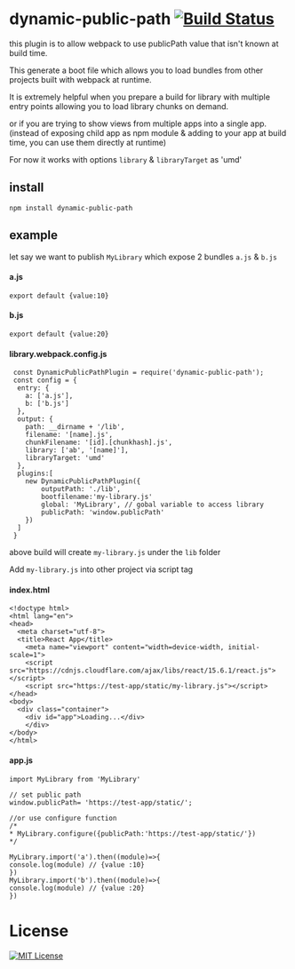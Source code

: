 # dynamic-public-path [![Build Status](https://travis-ci.org/kuldeepkeshwar/dynamic-public-path.svg?branch=master)](https://travis-ci.org/kuldeepkeshwar/dynamic-public-path)
this plugin is to allow webpack to use publicPath value that isn't known at build time.

This generate a boot file which allows you to load bundles from other projects built with webpack at runtime. 

It is extremely helpful when you prepare a build for library with multiple entry points allowing you to load library chunks on demand.

or if you are trying to show views from multiple apps into a single app.
(instead of exposing child app as npm module & adding to your app at build time, you can use them directly at runtime) 

 For now it works with options `library` & `libraryTarget` as 'umd'
## install
```
npm install dynamic-public-path
```

## example
let say we want to publish `MyLibrary` which expose 2 bundles  `a.js` & `b.js`
#### a.js
```
export default {value:10}
```
#### b.js
```
export default {value:20}
```
#### library.webpack.config.js
```
 const DynamicPublicPathPlugin = require('dynamic-public-path');
 const config = {
  entry: {
    a: ['a.js'],
    b: ['b.js']
  },
  output: {
    path: __dirname + '/lib',
    filename: '[name].js',
    chunkFilename: '[id].[chunkhash].js',
    library: ['ab', '[name]'],
    libraryTarget: 'umd'
  },
  plugins:[
    new DynamicPublicPathPlugin({
        outputPath: './lib',
        bootfilename:'my-library.js'
        global: 'MyLibrary', // gobal variable to access library
        publicPath: 'window.publicPath'
    })
  ]
 }
```
above build will create `my-library.js` under the `lib` folder

Add `my-library.js` into other project via script tag
#### index.html 
```
<!doctype html>
<html lang="en">
<head>
  <meta charset="utf-8">
  <title>React App</title>
	<meta name="viewport" content="width=device-width, initial-scale=1">
	<script src="https://cdnjs.cloudflare.com/ajax/libs/react/15.6.1/react.js"></script>
	<script src="https://test-app/static/my-library.js"></script>
</head>
<body>
  <div class="container">
    <div id="app">Loading...</div>
	</div>
</body>
</html>

```
#### app.js 
```
import MyLibrary from 'MyLibrary'

// set public path 
window.publicPath= 'https://test-app/static/';

//or use configure function
/*
* MyLibrary.configure({publicPath:'https://test-app/static/'})
*/

MyLibrary.import('a').then((module)=>{
console.log(module) // {value :10}
})
MyLibrary.import('b').then((module)=>{
console.log(module) // {value :20}
})
```

 # License 
 [![MIT License](https://img.shields.io/badge/license-MIT-blue.svg?style=flat)](/LICENSE)
